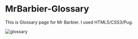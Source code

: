 # MrBarbier-Glossary


This is Glossary page for Mr Barbier.
I used HTML5/CSS3/Pug.



![glossary](https://user-images.githubusercontent.com/66811996/103450290-258ce580-4d08-11eb-8db8-6ba495eac130.png)
